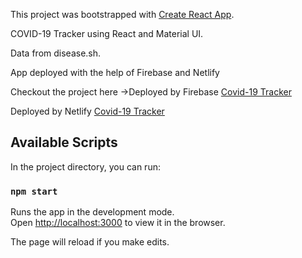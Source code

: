 This project was bootstrapped with [Create React App](https://github.com/facebook/create-react-app).

COVID-19 Tracker using React and Material UI.

Data from disease.sh.

App deployed with the help of Firebase and Netlify


Checkout the project here ->Deployed by Firebase [Covid-19 Tracker](https://realtime-covid-tracker-harik.web.app/)

Deployed by Netlify [Covid-19 Tracker](https://covid-19-tracker-hari.netlify.app/)


## Available Scripts

In the project directory, you can run:

### `npm start`

Runs the app in the development mode.<br />
Open [http://localhost:3000](http://localhost:3000) to view it in the browser.

The page will reload if you make edits.<br />



